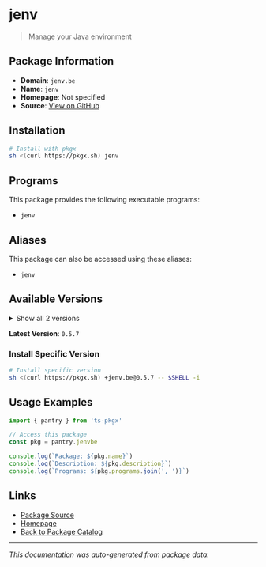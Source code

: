 # jenv

> Manage your Java environment

## Package Information

- **Domain**: `jenv.be`
- **Name**: `jenv`
- **Homepage**: Not specified
- **Source**: [View on GitHub](https://github.com/pkgxdev/pantry/tree/main/projects/jenv.be/package.yml)

## Installation

```bash
# Install with pkgx
sh <(curl https://pkgx.sh) jenv
```

## Programs

This package provides the following executable programs:

- `jenv`

## Aliases

This package can also be accessed using these aliases:

- `jenv`

## Available Versions

<details>
<summary>Show all 2 versions</summary>

- `0.5.7`, `0.5.6`

</details>

**Latest Version**: `0.5.7`

### Install Specific Version

```bash
# Install specific version
sh <(curl https://pkgx.sh) +jenv.be@0.5.7 -- $SHELL -i
```

## Usage Examples

```typescript
import { pantry } from 'ts-pkgx'

// Access this package
const pkg = pantry.jenvbe

console.log(`Package: ${pkg.name}`)
console.log(`Description: ${pkg.description}`)
console.log(`Programs: ${pkg.programs.join(', ')}`)
```

## Links

- [Package Source](https://github.com/pkgxdev/pantry/tree/main/projects/jenv.be/package.yml)
- [Homepage](#)
- [Back to Package Catalog](../package-catalog.md)

---

*This documentation was auto-generated from package data.*
